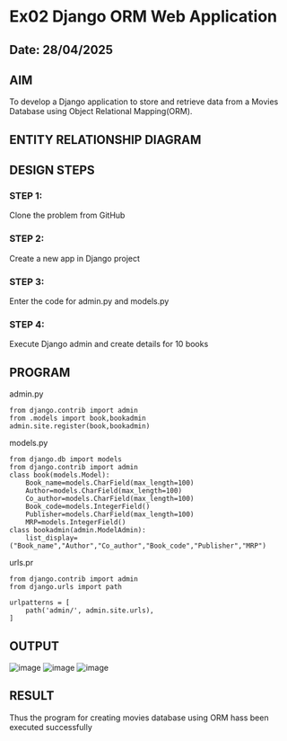 # Ex02 Django ORM Web Application
## Date: 28/04/2025

## AIM
To develop a Django application to store and retrieve data from a Movies Database using Object Relational Mapping(ORM).

## ENTITY RELATIONSHIP DIAGRAM



## DESIGN STEPS

### STEP 1:
Clone the problem from GitHub

### STEP 2:
Create a new app in Django project

### STEP 3:
Enter the code for admin.py and models.py

### STEP 4:
Execute Django admin and create details for 10 books

## PROGRAM
admin.py
```
from django.contrib import admin
from .models import book,bookadmin
admin.site.register(book,bookadmin)
```
models.py
```
from django.db import models
from django.contrib import admin
class book(models.Model):
    Book_name=models.CharField(max_length=100)
    Author=models.CharField(max_length=100)
    Co_author=models.CharField(max_length=100)
    Book_code=models.IntegerField()
    Publisher=models.CharField(max_length=100)
    MRP=models.IntegerField()
class bookadmin(admin.ModelAdmin):
    list_display=("Book_name","Author","Co_author","Book_code","Publisher","MRP")
```
urls.pr
```
from django.contrib import admin
from django.urls import path

urlpatterns = [
    path('admin/', admin.site.urls),
]
```

## OUTPUT
![image](https://github.com/user-attachments/assets/e5dfaf72-cb5a-42ca-a526-5c37bf82f095)
![image](https://github.com/user-attachments/assets/50b42b26-69e5-41b9-80b6-d384e74c3da5)
![image](https://github.com/user-attachments/assets/b910c047-3a16-4c5f-91ba-2b5c4e9cd155)





## RESULT
Thus the program for creating movies database using ORM hass been executed successfully
